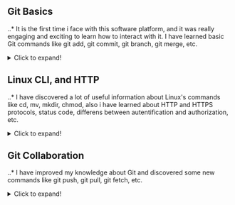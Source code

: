 ## Git Basics
 ..* It is the first time i face with this software platform, and it was really engaging and exciting to learn how to interact with it. I have learned basic Git commands like git add, git commit, git branch, git merge, etc.
<details>
<summary>Click to expand!</summary>

![](https://github.com/MaksymYuzva/kottans-frontend/blob/main/task_git_basics/1.png)

![](https://github.com/MaksymYuzva/kottans-frontend/blob/main/task_git_basics/2.png)

![](https://github.com/MaksymYuzva/kottans-frontend/blob/main/task_git_basics/3.png)

</details>

## Linux CLI, and HTTP
..* I have discovered a lot of useful information about Linux's commands like cd, mv, mkdir, chmod, also i have learned about HTTP and HTTPS protocols, status code, differens between autentification and authorization, etc. 

<details>
<summary>Click to expand!</summary>

![](https://github.com/MaksymYuzva/kottans-frontend/blob/main/task_linux_cli/Linux%20Survival.png)

</details>

## Git Collaboration
..* I have improved my knowledge about Git and discovered some new commands like git push, git pull, git fetch, etc.
<details>
<summary>Click to expand!</summary>

![](https://github.com/MaksymYuzva/kottans-frontend/blob/main/task_git_collaboration/1.png)

![](https://github.com/MaksymYuzva/kottans-frontend/blob/main/task_git_collaboration/2.png)

![](https://github.com/MaksymYuzva/kottans-frontend/blob/main/task_git_collaboration/3.png)
</details>